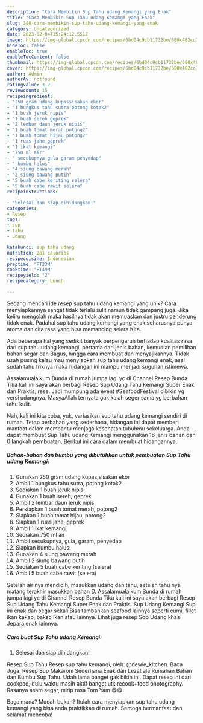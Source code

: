 ```yaml
---
description: "Cara Membikin Sup Tahu udang Kemangi yang Enak"
title: "Cara Membikin Sup Tahu udang Kemangi yang Enak"
slug: 380-cara-membikin-sup-tahu-udang-kemangi-yang-enak
category: Uncategorized
date: 2023-02-04T15:24:12.551Z
image: https://img-global.cpcdn.com/recipes/6bd04c9cb11732be/680x482cq70/sup-tahu-udang-kemangi-foto-resep-utama.jpg
hideToc: false
enableToc: true
enableTocContent: false
thumbnail: https://img-global.cpcdn.com/recipes/6bd04c9cb11732be/680x482cq70/sup-tahu-udang-kemangi-foto-resep-utama.jpg
cover: https://img-global.cpcdn.com/recipes/6bd04c9cb11732be/680x482cq70/sup-tahu-udang-kemangi-foto-resep-utama.jpg
author: Admin
authorAv: notfound
ratingvalue: 3.2
reviewcount: 15
recipeingredient:
- "250 gram udang kupassisakan ekor"
- "1 bungkus tahu sutra potong kotak2"
- "1 buah jeruk nipis"
- "1 buah sereh geprek"
- "2 lembar daun jeruk nipis"
- "1 buah tomat merah potong2"
- "1 buah tomat hijau potong2"
- "1 ruas jahe geprek"
- "1 ikat kemangi"
- "750 ml air"
- " secukupnya gula garam penyedap"
- " bumbu halus"
- "4 siung bawang merah"
- "2 siung bawang putih"
- "5 buah cabe keriting selera"
- "5 buah cabe rawit selera"
recipeinstructions:

- "Selesai dan siap dihidangkan!"
categories:
- Resep
tags:
- sup
- tahu
- udang

katakunci: sup tahu udang 
nutrition: 261 calories
recipecuisine: Indonesian
preptime: "PT23M"
cooktime: "PT49M"
recipeyield: "2"
recipecategory: Lunch

---
```





Sedang mencari ide resep sup tahu udang kemangi yang unik? Cara menyiapkannya sangat tidak terlalu sulit namun tidak gampang juga. Jika keliru mengolah maka hasilnya tidak akan memuaskan dan justru cenderung tidak enak. Padahal sup tahu udang kemangi yang enak seharusnya punya aroma dan cita rasa yang bisa memancing selera Kita.





Ada beberapa hal yang sedikit banyak berpengaruh terhadap kualitas rasa dari sup tahu udang kemangi, pertama dari jenis bahan, kemudian pemilihan bahan segar dan Bagus, hingga cara membuat dan menyajikannya. Tidak usah pusing kalau mau menyiapkan sup tahu udang kemangi enak,      asal sudah tahu triknya maka hidangan ini mampu menjadi suguhan istimewa.














Assalamualaikum Bunda di rumah jumpa lagi yc di Channel Resep Bunda Tika kali ini saya akan berbagi Resep Sup Udang Tahu Kemangi Super Enak dan Praktis, rese. Jadi mumpung ada event #SeafoodFestival dibikin yg versi udangnya. MasyaAllah ternyata gak kalah seger sama yg berbahan tahu kulit.






Nah, kali ini kita coba, yuk, variasikan sup tahu udang kemangi sendiri di rumah. Tetap berbahan yang sederhana, hidangan ini dapat memberi manfaat dalam membantu menjaga kesehatan tubuhmu sekeluarga. Anda dapat membuat Sup Tahu udang Kemangi menggunakan 16 jenis bahan dan 0 langkah pembuatan. Berikut ini cara dalam membuat hidangannya.

<!--inarticleads1-->

##### Bahan-bahan dan bumbu yang dibutuhkan untuk pembuatan Sup Tahu udang Kemangi:

1. Gunakan 250 gram udang kupas,sisakan ekor
1. Ambil 1 bungkus tahu sutra, potong kotak2
1. Sediakan 1 buah jeruk nipis
1. Gunakan 1 buah sereh, geprek
1. Ambil 2 lembar daun jeruk nipis
1. Persiapkan 1 buah tomat merah, potong2
1. Siapkan 1 buah tomat hijau, potong2
1. Siapkan 1 ruas jahe, geprek
1. Ambil 1 ikat kemangi
1. Sediakan 750 ml air
1. Ambil  secukupnya, gula, garam, penyedap
1. Siapkan  bumbu halus:
1. Gunakan 4 siung bawang merah
1. Ambil 2 siung bawang putih
1. Sediakan 5 buah cabe keriting (selera)
1. Ambil 5 buah cabe rawit (selera)


Setelah air nya mendidih, masukkan udang dan tahu, setelah tahu nya matang terakhir masukkan bahan D. Assalamualaikum Bunda di rumah jumpa lagi yc di Channel Resep Bunda Tika kali ini saya akan berbagi Resep Sup Udang Tahu Kemangi Super Enak dan Praktis. Sup Udang Kemangi Sup ini enak dan segar sekali Bisa tambahkan seafood lainnya seperti cumi, fillet ikan kakap, bakso ikan atau lainnya. Lihat juga resep Sop Udang khas Jepara enak lainnya. 

<!--inarticleads2-->

##### Cara buat Sup Tahu udang Kemangi:


1. Selesai dan siap dihidangkan!

Resep Sup Tahu Resep sup tahu kemangi, oleh: @dewie_kitchen. Baca Juga: Resep Sup Makaroni Sederhana Enak dan Lezat ala Rumahan Bahan dan Bumbu Sup Tahu. Udah lama banget gak bikin ini. Dapat resep ini dari cookpad, dulu waktu masih aktif banget utk recook+food photography. Rasanya asam segar, mirip rasa Tom Yam 😋😋. 

Bagaimana? Mudah bukan? Itulah cara menyiapkan sup tahu udang kemangi yang bisa anda praktikkan di rumah. Semoga bermanfaat dan selamat mencoba!
